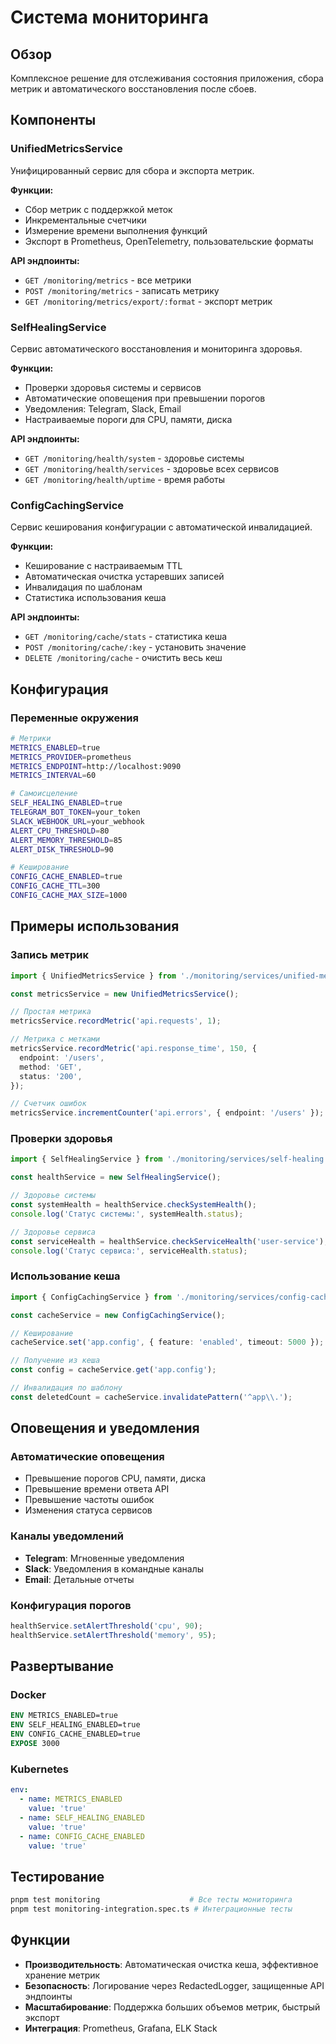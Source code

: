 # Система мониторинга

## Обзор

Комплексное решение для отслеживания состояния приложения, сбора метрик и автоматического восстановления после сбоев.

## Компоненты

### UnifiedMetricsService

Унифицированный сервис для сбора и экспорта метрик.

**Функции:**

- Сбор метрик с поддержкой меток
- Инкрементальные счетчики
- Измерение времени выполнения функций
- Экспорт в Prometheus, OpenTelemetry, пользовательские форматы

**API эндпоинты:**

- `GET /monitoring/metrics` - все метрики
- `POST /monitoring/metrics` - записать метрику
- `GET /monitoring/metrics/export/:format` - экспорт метрик

### SelfHealingService

Сервис автоматического восстановления и мониторинга здоровья.

**Функции:**

- Проверки здоровья системы и сервисов
- Автоматические оповещения при превышении порогов
- Уведомления: Telegram, Slack, Email
- Настраиваемые пороги для CPU, памяти, диска

**API эндпоинты:**

- `GET /monitoring/health/system` - здоровье системы
- `GET /monitoring/health/services` - здоровье всех сервисов
- `GET /monitoring/health/uptime` - время работы

### ConfigCachingService

Сервис кеширования конфигурации с автоматической инвалидацией.

**Функции:**

- Кеширование с настраиваемым TTL
- Автоматическая очистка устаревших записей
- Инвалидация по шаблонам
- Статистика использования кеша

**API эндпоинты:**

- `GET /monitoring/cache/stats` - статистика кеша
- `POST /monitoring/cache/:key` - установить значение
- `DELETE /monitoring/cache` - очистить весь кеш

## Конфигурация

### Переменные окружения

```bash
# Метрики
METRICS_ENABLED=true
METRICS_PROVIDER=prometheus
METRICS_ENDPOINT=http://localhost:9090
METRICS_INTERVAL=60

# Самоисцеление
SELF_HEALING_ENABLED=true
TELEGRAM_BOT_TOKEN=your_token
SLACK_WEBHOOK_URL=your_webhook
ALERT_CPU_THRESHOLD=80
ALERT_MEMORY_THRESHOLD=85
ALERT_DISK_THRESHOLD=90

# Кеширование
CONFIG_CACHE_ENABLED=true
CONFIG_CACHE_TTL=300
CONFIG_CACHE_MAX_SIZE=1000
```

## Примеры использования

### Запись метрик

```typescript
import { UnifiedMetricsService } from './monitoring/services/unified-metrics.service';

const metricsService = new UnifiedMetricsService();

// Простая метрика
metricsService.recordMetric('api.requests', 1);

// Метрика с метками
metricsService.recordMetric('api.response_time', 150, {
  endpoint: '/users',
  method: 'GET',
  status: '200',
});

// Счетчик ошибок
metricsService.incrementCounter('api.errors', { endpoint: '/users' });
```

### Проверки здоровья

```typescript
import { SelfHealingService } from './monitoring/services/self-healing.service';

const healthService = new SelfHealingService();

// Здоровье системы
const systemHealth = healthService.checkSystemHealth();
console.log('Статус системы:', systemHealth.status);

// Здоровье сервиса
const serviceHealth = healthService.checkServiceHealth('user-service');
console.log('Статус сервиса:', serviceHealth.status);
```

### Использование кеша

```typescript
import { ConfigCachingService } from './monitoring/services/config-caching.service';

const cacheService = new ConfigCachingService();

// Кеширование
cacheService.set('app.config', { feature: 'enabled', timeout: 5000 });

// Получение из кеша
const config = cacheService.get('app.config');

// Инвалидация по шаблону
const deletedCount = cacheService.invalidatePattern('^app\\.');
```

## Оповещения и уведомления

### Автоматические оповещения

- Превышение порогов CPU, памяти, диска
- Превышение времени ответа API
- Превышение частоты ошибок
- Изменения статуса сервисов

### Каналы уведомлений

- **Telegram**: Мгновенные уведомления
- **Slack**: Уведомления в командные каналы
- **Email**: Детальные отчеты

### Конфигурация порогов

```typescript
healthService.setAlertThreshold('cpu', 90);
healthService.setAlertThreshold('memory', 95);
```

## Развертывание

### Docker

```dockerfile
ENV METRICS_ENABLED=true
ENV SELF_HEALING_ENABLED=true
ENV CONFIG_CACHE_ENABLED=true
EXPOSE 3000
```

### Kubernetes

```yaml
env:
  - name: METRICS_ENABLED
    value: 'true'
  - name: SELF_HEALING_ENABLED
    value: 'true'
  - name: CONFIG_CACHE_ENABLED
    value: 'true'
```

## Тестирование

```bash
pnpm test monitoring                    # Все тесты мониторинга
pnpm test monitoring-integration.spec.ts # Интеграционные тесты
```

## Функции

- **Производительность**: Автоматическая очистка кеша, эффективное хранение метрик
- **Безопасность**: Логирование через RedactedLogger, защищенные API эндпоинты
- **Масштабирование**: Поддержка больших объемов метрик, быстрый экспорт
- **Интеграция**: Prometheus, Grafana, ELK Stack
